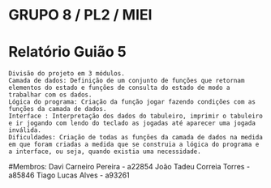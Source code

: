 # GRUPO 8 / PL2 / MIEI 

# Relatório Guião 5
	Divisão do projeto em 3 módulos. 
	Camada de dados: Definição de um conjunto de funções que retornam elementos do estado e funções de consulta do estado de modo a trabalhar com os dados.
	Lógica do programa: Criação da função jogar fazendo condições com as funções da camada de dados.
	Interface : Interpretação dos dados do tabuleiro, imprimir o tabuleiro e ir jogando com lendo do teclado as jogadas até aparecer uma jogada inválida.
	Dificuldades: Criação de todas as funções da camada de dados na medida em que foram criadas a medida que se construia a lógica do programa e a interface, ou seja, quando existia uma necessidade.

#Membros: 
	Davi Carneiro Pereira - a22854
	João Tadeu Correia Torres - a85846
	Tiago Lucas Alves - a93261

